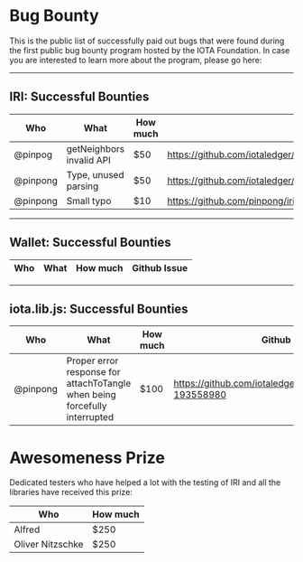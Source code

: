 # Bug Bounty

This is the public list of successfully paid out bugs that were found during the first public bug bounty program hosted by the IOTA Foundation. In case you are interested to learn more about the program, please go here:

---

## IRI: Successful Bounties

Who | What | How much | Github Issue / PR
--- | --- | --- | ---
@pinpog | getNeighbors invalid API | $50 | https://github.com/iotaledger/iri/commit/79cb2d091410940ded2173d2e1b80d419fe988e7 
@pinpong | Type, unused parsing | $50 | https://github.com/iotaledger/iri/commit/c5731c3fdf27846a3cf782a3154566574d03fc96 
@pinpong | Small typo | $10 | https://github.com/pinpong/iri/commit/5dde491f131a8aede154ef30868a11429ceb65ab  

---

## Wallet: Successful Bounties

Who | What | How much | Github Issue
--- | --- | --- | ---

---

## iota.lib.js: Successful Bounties

Who | What | How much | Github Issue
--- | --- | --- | ---
@pinpong | Proper error response for attachToTangle when being forcefully interrupted | $100 | https://github.com/iotaledger/wallet/issues/21#issue-193558980


# Awesomeness Prize

Dedicated testers who have helped a lot with the testing of IRI and all the libraries have received this prize:

Who | How much 
--- | --- 
Alfred | $250
Oliver Nitzschke | $250
